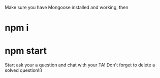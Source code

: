 Make sure you have Mongoose installed and working, then

# npm i
# npm start

Start ask your a question and chat with your TA! Don't forget to delete a solved question!ß
